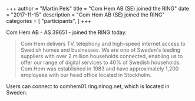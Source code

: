 +++
author = "Martin Pels"
title = "Com Hem AB (SE) joined the RING"
date = "2017-11-15"
description = "Com Hem AB (SE) joined the RING"
categories = [
    "participants",
]
+++

Com Hem AB - AS 39651 - joined the RING today.

> Com Hem delivers TV, telephony and high-speed internet access to Swedish homes and businesses. We are one of Sweden's leading suppliers with over 2 million households connected, enabling us to offer our range of digital services to 40% of Swedish households. Com Hem was established in 1983 and have approximately 1,200 employees with our head office located in Stockholm.

Users can connect to comhem01.ring.nlnog.net, which is located in Sweden.

